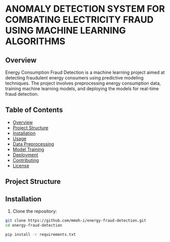 # ANOMALY DETECTION SYSTEM FOR COMBATING ELECTRICITY FRAUD USING MACHINE LEARNING ALGORITHMS

## Overview
Energy Consumption Fraud Detection is a machine learning project aimed at detecting fraudulent energy consumers using predictive modeling techniques. The project involves preprocessing energy consumption data, training machine learning models, and deploying the models for real-time fraud detection.

## Table of Contents

- [Overview](#overview)
- [Project Structure](#project-structure)
- [Installation](#installation)
- [Usage](#usage)
- [Data Preprocessing](#data-preprocessing)
- [Model Training](#model-training)
- [Deployment](#deployment)
- [Contributing](#contributing)
- [License](#license)

## Project Structure


## Installation

1. Clone the repository:

```bash
git clone https://github.com/mmoh-i/energy-fraud-detection.git
cd energy-fraud-detection

pip install -r requirements.txt

